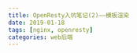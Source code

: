 ```yaml
---
title: OpenResty入坑笔记(2)——模板渲染
date: 2019-01-18
tags: [nginx, openresty]
categories: web后端
---
```


<!--more-->